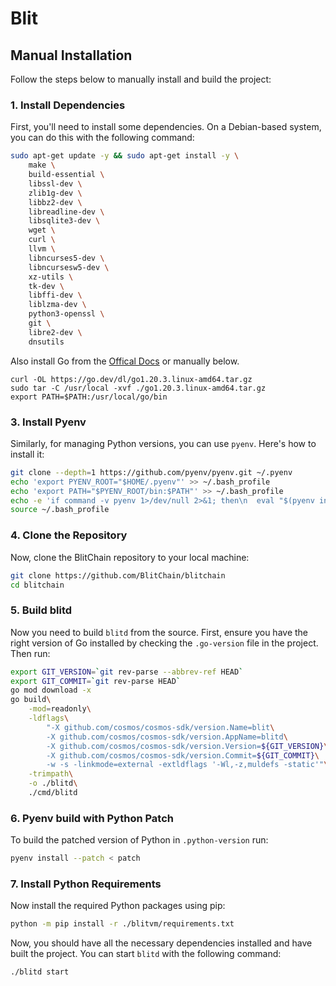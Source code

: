 # Blit

Manual Installation
-------------------

Follow the steps below to manually install and build the project:

### 1\. Install Dependencies

First, you'll need to install some dependencies. On a Debian-based system, you can do this with the following command:

```bash
sudo apt-get update -y && sudo apt-get install -y \
    make \
    build-essential \
    libssl-dev \
    zlib1g-dev \
    libbz2-dev \
    libreadline-dev \
    libsqlite3-dev \
    wget \
    curl \
    llvm \
    libncurses5-dev \
    libncursesw5-dev \
    xz-utils \
    tk-dev \
    libffi-dev \
    liblzma-dev \
    python3-openssl \
    git \
    libre2-dev \
    dnsutils
```

Also install Go from the [Offical Docs](https://go.dev/dl/) or manually below.

```
curl -OL https://go.dev/dl/go1.20.3.linux-amd64.tar.gz
sudo tar -C /usr/local -xvf ./go1.20.3.linux-amd64.tar.gz
export PATH=$PATH:/usr/local/go/bin
```



### 3\. Install Pyenv

Similarly, for managing Python versions, you can use `pyenv`. Here's how to install it:

```bash
git clone --depth=1 https://github.com/pyenv/pyenv.git ~/.pyenv
echo 'export PYENV_ROOT="$HOME/.pyenv"' >> ~/.bash_profile
echo 'export PATH="$PYENV_ROOT/bin:$PATH"' >> ~/.bash_profile
echo -e 'if command -v pyenv 1>/dev/null 2>&1; then\n  eval "$(pyenv init -)"\nfi' >> ~/.bash_profile
source ~/.bash_profile
```

### 4\. Clone the Repository

Now, clone the BlitChain repository to your local machine:

```bash
git clone https://github.com/BlitChain/blitchain
cd blitchain
```

### 5\. Build blitd

Now you need to build `blitd` from the source. First, ensure you have the right version of Go installed by checking the `.go-version` file in the project. Then run:

```bash
export GIT_VERSION=`git rev-parse --abbrev-ref HEAD`
export GIT_COMMIT=`git rev-parse HEAD`
go mod download -x
go build\
    -mod=readonly\
    -ldflags\
        "-X github.com/cosmos/cosmos-sdk/version.Name=blit\
        -X github.com/cosmos/cosmos-sdk/version.AppName=blitd\
        -X github.com/cosmos/cosmos-sdk/version.Version=${GIT_VERSION}\
        -X github.com/cosmos/cosmos-sdk/version.Commit=${GIT_COMMIT}\
        -w -s -linkmode=external -extldflags '-Wl,-z,muldefs -static'"\
    -trimpath\
    -o ./blitd\
    ./cmd/blitd
```

### 6\. Pyenv build with Python Patch

To build the patched version of Python in `.python-version` run:

```bash
pyenv install --patch < patch
```

### 7\. Install Python Requirements

Now install the required Python packages using pip:


```bash
python -m pip install -r ./blitvm/requirements.txt
```

Now, you should have all the necessary dependencies installed and have built the project. You can start `blitd` with the following command:


```bash
./blitd start
```

